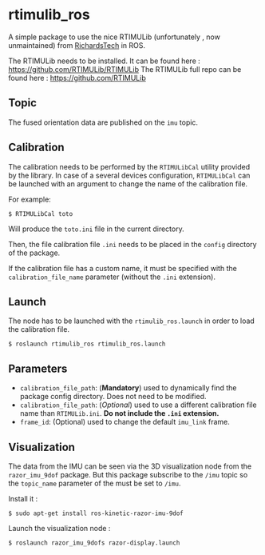 # rtimulib_ros

A simple package to use the nice RTIMULib (unfortunately , now unmaintained) from [RichardsTech](https://richardstechnotes.wordpress.com/) in ROS.

The RTIMULib needs to be installed. It can be found here : <https://github.com/RTIMULib/RTIMULib>
The RTIMULib full repo can be found here : <https://github.com/RTIMULib>

## Topic

The fused orientation data are published on the `imu` topic.

## Calibration

The calibration needs to be performed by the `RTIMULibCal` utility provided by the library.
In case of a several devices configuration, `RTIMULibCal` can be launched with an argument to change the name of the calibration file.

For example:

    $ RTIMULibCal toto

Will produce the `toto.ini` file in the current directory.

Then, the file calibration file `.ini` needs to be placed in the `config` directory of the package.

If the calibration file has a custom name, it must be specified with the `calibration_file_name` parameter (without the `.ini` extension).

## Launch

The node has to be launched with the `rtimulib_ros.launch` in order to load the calibration file.

    $ roslaunch rtimulib_ros rtimulib_ros.launch


## Parameters

- `calibration_file_path`: (**Mandatory**) used to dynamically find the package config directory. Does not need to be modified.
- `calibration_file_path`: (*Optional*) used to use a different calibration file name than `RTIMULib.ini`. **Do not include the `.ini` extension.**
- `frame_id`: (Optional) used to change the default `imu_link` frame.

## Visualization

The data from the IMU can be seen via the 3D visualization node from the `razor_imu_9dof` package. But this package subscribe to the `/imu` topic so the `topic_name` parameter of the must be set to `/imu`.

Install it :

    $ sudo apt-get install ros-kinetic-razor-imu-9dof
 
 Launch the visualization node :

    $ roslaunch razor_imu_9dofs razor-display.launch

